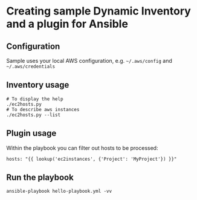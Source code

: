 # Creating sample Dynamic Inventory and a plugin for Ansible

## Configuration
Sample uses your local AWS configuration, e.g. `~/.aws/config` and `~/.aws/credentials`

## Inventory usage

    # To display the help
    ./ec2hosts.py
    # To describe aws instances
    ./ec2hosts.py --list


## Plugin usage

Within the playbook you can filter out hosts to be processed:

    hosts: "{{ lookup('ec2instances', {'Project': 'MyProject'}) }}"

## Run the playbook

    ansible-playbook hello-playbook.yml -vv



